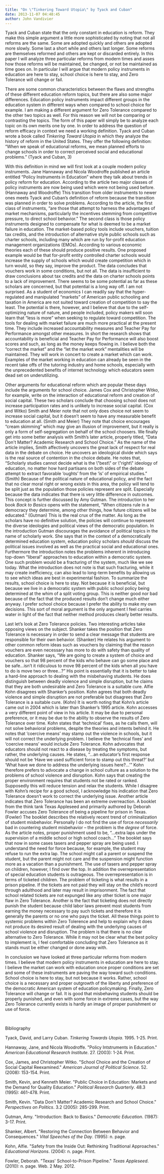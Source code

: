```yaml
---
title: "On \"Tinkering Toward Utopia\" by Tyack and Cuban"
date: 2013-11-07 04:48:45
author: John Vandivier
---
```




Tyack and Cuban state that the only constant in education is reform. They make this simple argument a little more sophisticated by noting that not all reforms are the same. Some are adopted quickly and others are adopted more slowly. Some last a short while and others last longer. Some reforms are themselves reformed and others are kept or discarded entirely. In this paper I will analyze three particular reforms from modern times and asses how those reforms will be maintained, be changed, or not be maintained as time goes on. In particular I will argue that modern policy instruments in education are here to stay, school choice is here to stay, and Zero Tolerance will change or fail.

There are some common characteristics between the flaws and strengths of these different education reform topics, but there are also some major differences. Education policy instruments impact different groups in the education system in different ways when compared to school choice for example. I am making a different argument for Zero Tolerance compared to the other two topics as well. For this reason we will not be comparing or contrasting the topics. The form of this paper will simply be to analyze each topic on its own merits one by one. In order to address the question of reform efficacy in context we need a working definition. Tyack and Cuban wrote a book called <i>Tinkering Toward Utopia</i> in which they analyze the history of reform in the United States. They offer the following definition: “When we speak of educational reforms, we mean planned efforts to change schools in order to correct perceived social and educational problems.” (Tyack and Cuban, 3)
<p lang=\"en-US\"><span style=\"color: #000000;\"><span style=\"font-family: Code, Code, sans-serif;\"><span style=\"font-size: medium;\"><span style=\"font-family: 'Times New Roman', serif;\"> With this definition in mind we will first look at a couple modern policy instruments. Jane Hannaway and Nicola Woodroffe published an article entitled “Policy Instruments in Education” where they talk about trends in policy reform for education. According to the article two major classes of policy instruments are now being used which were not being used before. (Hannaway and Woodroffe) This transition from older instruments to newer ones meets Tyack and Cuban’s definition of reform because the transition was planned in order to solve problems. According to the article, the first class of instruments, “are those that attempt to harness the advantages of market mechanisms, particularly the incentives stemming from competitive pressure, to direct school behavior.” The second class is those policy instruments designed to compensate for what is deemed to be a market failure in education. The market-based policy tools include vouchers, tuition tax credits, and the introduction of alternative style public schools such as charter schools, including many which are run by for-profit education management organizations (EMOs). According to various economic theories each of these should produce positive results. One proposed example would be that for-profit entity controlled charter schools would increase the supply of schools which would create competition which in turn would, so they say, improve the product. The data concludes that vouchers work in some conditions, but not all. The data is insufficient to draw conclusions about tax credits and the data on charter schools points to a lack of improvement. There seems to be some potential as far as these scholars are concerned, but that potential is a long way off. I am not surprised. As a student of economics I can readily say that the hyper-regulated and manipulated “markets” of American public schooling and taxation in America are not suited toward creation of competition to say the least. The potential is there, however, and I believe that due to the self-optimizing nature of nature, and people included, policy makers will soon learn that “less is more” when seeking to regulate toward competition. The tools for dealing with market failure are much more practical at the present time. They include increased accountability measures and Teacher Pay for Performance amongst other measures. In short the research shows that accountability is beneficial and Teacher Pay for Performance will also boost scores and such, as long as the money keeps flowing in. I believe both the “correct the market” and the “let the market work” mentalities will be maintained. They will work in concert to create a market which can work. Examples of the market working in education can already be seen in the recent take offs of the tutoring industry and home schools, especially with the unprecedented benefits of internet technology which educators seem dead set on underutilizing.</span></span></span></span></p>
Other arguments for educational reform which are popular these days include the arguments for school choice. James Cox and Christopher Witko, for example, write on the interaction of educational reform and creation of social capital. These two scholars conclude that choosing school does not increase participation rates and is unlikely to increase social capital. (Cox and Witko) Smith and Meier note that not only does choice not seem to increase social capital, but it doesn’t seem to have any measurable benefit to education at all. (Smith and Meier) They note that choice encourages “cream skimming” which may give an illusion of improvement, but it really is only a form of self-segregation on behalf of the school choosers. We finally get into some better analysis with Smith’s later article, properly titled, “Data Don't Matter? Academic Research and School Choice.” As the name of the article implies, Smith affectively uncovers the great lack of respect for real data in the debate on choice. He uncovers an ideological divide which says is the real source of contention in the choice debate. He notes that, “Scholarly studies cannot decide what is the \"best\" or \"right\" ideology of education, no matter how hard partisans on both sides of the debate attempt to extract favorable ‘oughts’ from the ‘is’ of empirical studies.” (Smith) Because of the political nature of educational policy, and the fact that no clear moral right or wrong exists in this area, the policy will tend to be split just as the population those policies represent are split. Especially because the data indicates that there is very little difference in outcomes. This concept is further discussed by Amy Gutman. The introduction to her book <i>Back to Basics</i> opens with the statement, “When citizens rule in a democracy they determine, among other things, how future citizens will be educated.” (Gutman) This is the real crux of the matter. As long as the scholars have no definitive solution, the policies will continue to represent the diverse ideologies and political views of the democratic population. In the introduction Gutman discourages the avoidance of political topics in the name of scholarly work. She says that in the context of a democratically determined education system, education policy scholars <i>should</i> discuss the political issues involved as well as the practical social and educational ones. Furthermore the introduction notes the problems inherent in introducing top-down “liberal” approaches to education within a democratic system. One such problem would be a fracturing of the system, much like we see today. What the introduction does not note is that such fracturing, while it may create inefficiency, can also lead to long-term benefits by allowing us to see which ideas are best in experimental fashion. To summarize the results, school choice is here to stay. Not because it is beneficial, but because we live in a democratic system with public school policy being determined at the whim of a split voting group. This is neither good nor bad because of the fact that the produced results don’t change much either anyway. I prefer school choice because I prefer the ability to make my own decisions. This sort of moral argument is the only argument I feel carries water in light of the fact that neither method produces clearly better results.

Last let’s look at Zero Tolerance policies. Two interesting articles take opposing views on the subject. Shanker takes the position that Zero Tolerance is necessary in order to send a clear message that students are responsible for their own behavior. (Shanker) He relates his argument to other common reform ideas such as vouchers by claiming that the reason vouchers are even necessary has more to do with safety than quality of education. Shanker says, “We are going to create a system of choice and vouchers so that 98 percent of the kids who behave can go some place and be safe…isn’t it ridiculous to move 98 percent of the kids when all you have to do is move two or three…?” His point is essentially that it is better to take a hard-line approach to dealing with the misbehaving students. He does distinguish between deadly violence and simple disruption, but he claims that they are both undesirable and Zero Tolerance is a suitable cure. Alfie Kohn disagrees with Shanker’s position. Kohn agrees that both deadly violence and simple disruption are not preferable but disagrees that Zero Tolerance is a suitable cure. (Kohn) It is worth noting that Kohn’s article came out in 2004 which is later than Shanker’s 1995 article. Kohn accesses a very different point of view in his article. It may be due to personal preference, or it may be due to the ability to observe the results of Zero Tolerance over time. Kohn states that ‘technical’ fixes, as he calls them, will not solve behavioral problems, despite the theories and intents behind it. He notes that ‘coercive means’ may stamp out the violence in schools, but it will not correct the underlying problem. I believe the ‘technical fixes’ and ‘coercive means’ would include Zero Tolerance. Kohn advocates that educators should not react to a disease by treating the symptoms, but rather, the underlying causes. He states, “…an educator’s first response should not be ‘Have we used sufficient force to stamp out this threat?’ but ‘What have we done to address the underlying issues here?...’” Kohn therefore prefers to advocate a change in school culture as a solution to the problems of school violence and disruption. Kohn says that creating the proper environment requires that students not be rated or ranked. Supposedly this will reduce tension and relax the students. While I disagree with Kohn’s recipe for a good school, I acknowledge his indication that Zero Tolerance doesn’t work to correct the underlying issue. Another article indicates that Zero Tolerance has been an extreme overreaction. A booklet from the think tank Texas Appleseed and primarily authored by Deborah Fowler accuses Zero Tolerance of being a pipeline for prison in Texas. (Fowler) The booklet describes the relatively recent trend of criminalization of student misbehavior. Personally I do not find the use of force <i>necessarily </i>bad in countering student misbehavior – the problem is the <i>degree</i> of force. As the article notes, proper punishment used to be, “…extra laps under the supervision of a middle school or high school coach…” The booklet says that now in some cases tasers and pepper spray are being used. I understand the need for force because, for example, the student may refuse to run the extra lap. The school might call a parent or suspend the student, but the parent might not care and the suspension might function more as a vacation than a punishment. The use of tasers and pepper spray on children, however, I find over the top. In addition the overrepresentation of special education students is outrageous. The overrepresentation is in terms of ticketed children. The problem of ticketing is what results in a prison pipeline. If the tickets are not paid they will stay on the child’s record through adulthood and later may result in imprisonment. The fact that school related tickets are not expunged like any other ticket is one major flaw in Zero Tolerance. Another is the fact that ticketing does not directly punish the student because child labor laws prevent most students from earning the money necessary to pay such tickets and therefore it is generally the parents or no one who pays the ticket. All these things point to systemic problems within Zero Tolerence and help to explain why it does not produce its desired result of dealing with the underlying causes of school violence and disruption. The problem is that there is no clear alternative to Zero Tolerance. While it may not be clear what the best policy to implement is, I feel comfortable concluding that Zero Tolerance as it stands must be either changed or done away with.

In conclusion we have looked at three particular reforms from modern times. I believe that modern policy instruments in education are here to stay. I believe the market can work with education once proper conditions are set and some of these instruments are paving the way toward such conditions. School choice is here to stay, but not because it works. Rather, school choice is a necessary and proper outgrowth of the liberty and preference of the democratic American system of education policymaking. Finally, Zero Tolerance will change or fail. It is good that misbehaving students should be properly punished, and even with some force in extreme cases, but the way Zero Tolerance currently exists is hardly an image of proper punishment or use of force.

&nbsp;
<p align=\"CENTER\">Bibliography</p>
Tyack, David, and Larry Cuban. <i>Tinkering Towards Utopia</i>. 1995. 1-25. Print.

Hannaway, Jane, and Nicola Woodroffe. \"Policy Intstruments in Education.\" <i>American Educational Research Institute</i>. 27. (2003): 1-24. Print.

Cox, James, and Christopher Witko. \"School Choice and the Creation of Social Capital Reexamined.\" <i>American Journal of Political Science</i>. 52. (2008): 153-154. Print.

Smith, Kevin, and Kenneth Meier. \"Public Choice in Education: Markets and the Demand for Quality Education.\" <i>Political Research Quarterly</i>. 48.3 (1995): 461-478. Print.

Smith, Kevin. \"Data Don't Matter? Academic Research and School Choice.\" <i>Perspectives on Politics</i>. 3.2 (2005): 285-299. Print.

Gutman, Amy. \"Introduction: Back to Basics.\" <i>Democratic Education</i>. (1987): 3-17. Print.

Shanker, Albert. \"Restoring the Connection Between Behavior and Consequences.\" <i>Vital Speeches of the Day</i>. (1995): n. page.

Kohn, Alfie. \"Safety from the Inside Out: Rethinking Traditional Approaches.\" <i>Educational Horizons</i>. (2004): n. page. Print.

Fowler, Deborah. \"Texas' School-to-Prison Pipeline.\" <i>Texas Appleseed</i>. (2010): n. page. Web. 2 May. 2012.